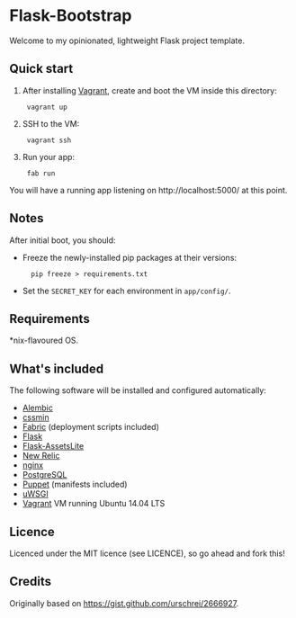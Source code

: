 # Flask-Bootstrap

Welcome to my opinionated, lightweight Flask project template.

## Quick start

1. After installing [Vagrant](http://vagrantup.com/), create and boot the VM inside this directory:

        vagrant up

2. SSH to the VM:

        vagrant ssh

3. Run your app:

        fab run

You will have a running app listening on http://localhost:5000/ at this point.

## Notes

After initial boot, you should:

* Freeze the newly-installed pip packages at their versions:

        pip freeze > requirements.txt

* Set the `SECRET_KEY` for each environment in `app/config/`.

## Requirements

*nix-flavoured OS.

## What's included

The following software will be installed and configured automatically:

* [Alembic](http://alembic.readthedocs.org/en/latest/)
* [cssmin](https://pypi.python.org/pypi/cssmin)
* [Fabric](http://www.fabfile.org/) (deployment scripts included)
* [Flask](http://flask.pocoo.org/)
* [Flask-AssetsLite](https://github.com/tobiasandtobias/flask-assetslite)
* [New Relic](http://newrelic.com/)
* [nginx](http://nginx.org/)
* [PostgreSQL](http://www.postgresql.org/)
* [Puppet](http://puppetlabs.com/) (manifests included)
* [uWSGI](https://uwsgi-docs.readthedocs.org/en/latest/)
* [Vagrant](http://www.vagrantup.com/) VM running Ubuntu 14.04 LTS

## Licence

Licenced under the MIT licence (see LICENCE), so go ahead and fork this!

## Credits

Originally based on https://gist.github.com/urschrei/2666927.

